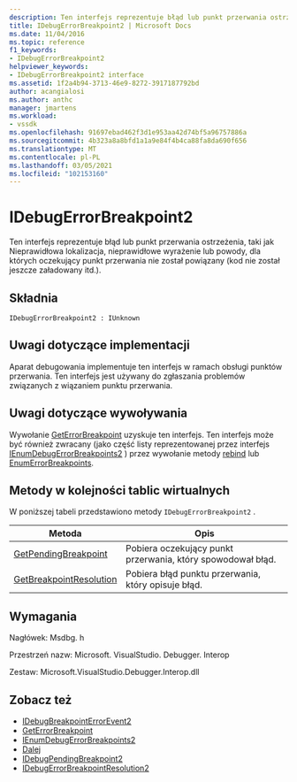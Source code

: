 ```yaml
---
description: Ten interfejs reprezentuje błąd lub punkt przerwania ostrzeżenia, taki jak Nieprawidłowa lokalizacja, nieprawidłowe wyrażenie lub powody, dla których oczekujący punkt przerwania nie został powiązany (kod nie został jeszcze załadowany itd.).
title: IDebugErrorBreakpoint2 | Microsoft Docs
ms.date: 11/04/2016
ms.topic: reference
f1_keywords:
- IDebugErrorBreakpoint2
helpviewer_keywords:
- IDebugErrorBreakpoint2 interface
ms.assetid: 1f2a4b94-3713-46e9-8272-3917187792bd
author: acangialosi
ms.author: anthc
manager: jmartens
ms.workload:
- vssdk
ms.openlocfilehash: 91697ebad462f3d1e953aa42d74bf5a96757886a
ms.sourcegitcommit: 4b323a8a8bfd1a1a9e84f4b4ca88fa8da690f656
ms.translationtype: MT
ms.contentlocale: pl-PL
ms.lasthandoff: 03/05/2021
ms.locfileid: "102153160"
---
```

# <a name="idebugerrorbreakpoint2"></a>IDebugErrorBreakpoint2
Ten interfejs reprezentuje błąd lub punkt przerwania ostrzeżenia, taki jak Nieprawidłowa lokalizacja, nieprawidłowe wyrażenie lub powody, dla których oczekujący punkt przerwania nie został powiązany (kod nie został jeszcze załadowany itd.).

## <a name="syntax"></a>Składnia

```
IDebugErrorBreakpoint2 : IUnknown
```

## <a name="notes-for-implementers"></a>Uwagi dotyczące implementacji
 Aparat debugowania implementuje ten interfejs w ramach obsługi punktów przerwania. Ten interfejs jest używany do zgłaszania problemów związanych z wiązaniem punktu przerwania.

## <a name="notes-for-callers"></a>Uwagi dotyczące wywoływania
 Wywołanie [GetErrorBreakpoint](../../../extensibility/debugger/reference/idebugbreakpointerrorevent2-geterrorbreakpoint.md) uzyskuje ten interfejs. Ten interfejs może być również zwracany (jako część listy reprezentowanej przez interfejs [IEnumDebugErrorBreakpoints2](../../../extensibility/debugger/reference/ienumdebugerrorbreakpoints2.md) ) przez wywołanie metody [rebind](../../../extensibility/debugger/reference/idebugpendingbreakpoint2-canbind.md) lub [EnumErrorBreakpoints](../../../extensibility/debugger/reference/idebugpendingbreakpoint2-enumerrorbreakpoints.md).

## <a name="methods-in-vtable-order"></a>Metody w kolejności tablic wirtualnych
 W poniższej tabeli przedstawiono metody `IDebugErrorBreakpoint2` .

|Metoda|Opis|
|------------|-----------------|
|[GetPendingBreakpoint](../../../extensibility/debugger/reference/idebugerrorbreakpoint2-getpendingbreakpoint.md)|Pobiera oczekujący punkt przerwania, który spowodował błąd.|
|[GetBreakpointResolution](../../../extensibility/debugger/reference/idebugerrorbreakpoint2-getbreakpointresolution.md)|Pobiera błąd punktu przerwania, który opisuje błąd.|

## <a name="requirements"></a>Wymagania
 Nagłówek: Msdbg. h

 Przestrzeń nazw: Microsoft. VisualStudio. Debugger. Interop

 Zestaw: Microsoft.VisualStudio.Debugger.Interop.dll

## <a name="see-also"></a>Zobacz też
- [IDebugBreakpointErrorEvent2](../../../extensibility/debugger/reference/idebugbreakpointerrorevent2.md)
- [GetErrorBreakpoint](../../../extensibility/debugger/reference/idebugbreakpointerrorevent2-geterrorbreakpoint.md)
- [IEnumDebugErrorBreakpoints2](../../../extensibility/debugger/reference/ienumdebugerrorbreakpoints2.md)
- [Dalej](../../../extensibility/debugger/reference/ienumdebugerrorbreakpoints2-next.md)
- [IDebugPendingBreakpoint2](../../../extensibility/debugger/reference/idebugpendingbreakpoint2.md)
- [IDebugErrorBreakpointResolution2](../../../extensibility/debugger/reference/idebugerrorbreakpointresolution2.md)
